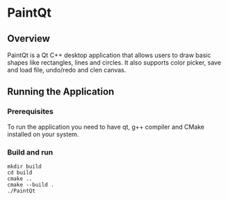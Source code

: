 # PaintQt

## Overview

PaintQt is a Qt C++ desktop application that allows users to draw basic shapes like rectangles, lines and circles. It also supports color picker, save and load file, undo/redo and clen canvas.

## Running the Application

### Prerequisites
To run the application you need to have qt, g++ compiler and CMake installed on your system.

### Build and run

```shell
mkdir build
cd build
cmake ..
cmake --build .
./PaintQt
```